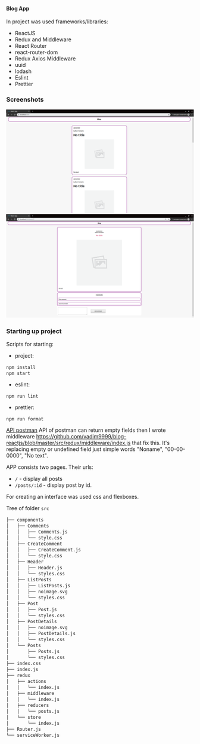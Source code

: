#### Blog App

In project was used frameworks/libraries:

- ReactJS
- Redux and Middleware
- React Router
- react-router-dom
- Redux Axios Middleware
- uuid
- lodash
- Eslint
- Prettier


### Screenshots

<img src="https://github.com/vadim9999/blog-reactjs/blob/master/screenshots/screenshot1.png">

<img src="https://github.com/vadim9999/blog-reactjs/blob/master/screenshots/screenshot2.png">


### Starting up project


Scripts for starting:

- project:


```
npm install
npm start
```

- eslint:

```
npm run lint                
```

- prettier:

```
npm run format
```
[API postman](https://documenter.getpostman.com/view/1917440/RzteTChV?version=latest)
API of postman can return empty fields then I wrote middleware https://github.com/vadim9999/blog-reactjs/blob/master/src/redux/middleware/index.js that fix this. It's replacing empty or undefined field just simple words "Noname", "00-00-0000", "No text".

APP consists two pages. Their urls:

- `/` - display all posts
- `/posts/:id` - display post by id.

For creating an interface was used css and flexboxes.

Tree of folder `src`

```
├── components
│   ├── Comments
│   │   ├── Comments.js
│   │   └── style.css
│   ├── CreateComment
│   │   ├── CreateComment.js
│   │   └── style.css
│   ├── Header
│   │   ├── Header.js
│   │   └── styles.css
│   ├── ListPosts
│   │   ├── ListPosts.js
│   │   ├── noimage.svg
│   │   └── styles.css
│   ├── Post
│   │   ├── Post.js
│   │   └── styles.css
│   ├── PostDetails
│   │   ├── noimage.svg
│   │   ├── PostDetails.js
│   │   └── styles.css
│   └── Posts
│       ├── Posts.js
│       └── styles.css
├── index.css
├── index.js
├── redux
│   ├── actions
│   │   └── index.js
│   ├── middleware
│   │   └── index.js
│   ├── reducers
│   │   └── posts.js
│   └── store
│       └── index.js
├── Router.js
└── serviceWorker.js
```


